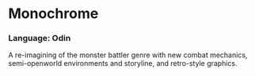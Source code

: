 
# Monochrome
### Language: Odin

A re-imagining of the monster battler genre with new combat mechanics, semi-openworld environments and storyline, and retro-style graphics.